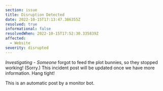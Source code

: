 ```yaml
---
section: issue
title: Disruption Detected
date: 2022-10-15T17:13:47.386355Z
resolved: true
informational: false
resolvedWhen: 2022-10-15T17:52:30.335839Z
affected:
  - Website
severity: disrupted
---
```

*Investigating* - _Someone_ forgot to feed the plot bunnies, so they stopped working! (Sorry.) This incident post will be updated once we have more information. Hang tight!

This is an automatic post by a monitor bot.
        
